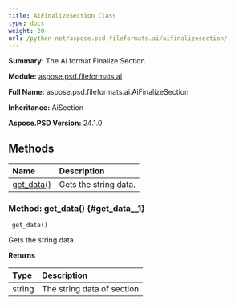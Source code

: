 ```yaml
---
title: AiFinalizeSection Class
type: docs
weight: 20
url: /python-net/aspose.psd.fileformats.ai/aifinalizesection/
---
```


**Summary:** The Ai format Finalize Section

**Module:** [aspose.psd.fileformats.ai](/psd/python-net/aspose.psd.fileformats.ai/)

**Full Name:** aspose.psd.fileformats.ai.AiFinalizeSection

**Inheritance:** AiSection

**Aspose.PSD Version:** 24.1.0

## **Methods**
| **Name** | **Description** |
| :- | :- |
| [get_data()](#get_data__1) | Gets the string data. |


### Method: get_data() {#get_data__1}


```
 get_data() 
```

Gets the string data.

**Returns**

| Type | Description |
| :- | :- |
| string | The string data of section |


